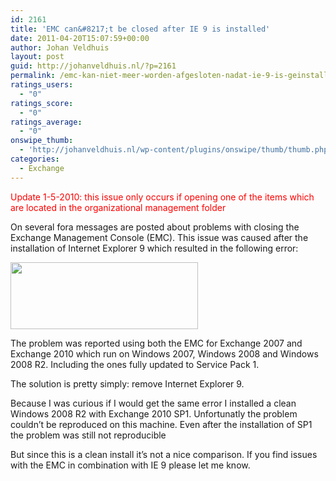 ```yaml
---
id: 2161
title: 'EMC can&#8217;t be closed after IE 9 is installed'
date: 2011-04-20T15:07:59+00:00
author: Johan Veldhuis
layout: post
guid: http://johanveldhuis.nl/?p=2161
permalink: /emc-kan-niet-meer-worden-afgesloten-nadat-ie-9-is-geinstalleerd/
ratings_users:
  - "0"
ratings_score:
  - "0"
ratings_average:
  - "0"
onswipe_thumb:
  - 'http://johanveldhuis.nl/wp-content/plugins/onswipe/thumb/thumb.php?src=http://johanveldhuis.nl/wp-content/uploads/2011/04/ex_close.jpg&amp;w=600&amp;h=800&amp;zc=1&amp;q=75&amp;f=0'
categories:
  - Exchange
---
```

<span style="color: #ff0000;">Update 1-5-2010: this issue only occurs if opening one of the items which are located in the organizational management folder</span>

On several fora messages are posted about problems with closing the Exchange Management Console (EMC). This issue was caused after the installation of Internet Explorer 9 which resulted in the following error:

[<img title="EMC: Close all dialog boxes" src="https://i2.wp.com/johanveldhuis.nl/wp-content/uploads/2011/04/ex_close-300x107.jpg?resize=300%2C107" alt="" width="300" height="107" data-recalc-dims="1" />](https://i0.wp.com/johanveldhuis.nl/wp-content/uploads/2011/04/ex_close.jpg)

The problem was reported using both the EMC for Exchange 2007 and Exchange 2010 which run on Windows 2007, Windows 2008 and Windows 2008 R2. Including the ones fully updated to Service Pack 1.

The solution is pretty simply: remove Internet Explorer 9.

Because I was curious if I would get the same error I installed a clean Windows 2008 R2 with Exchange 2010 SP1. Unfortunatly the problem couldn&#8217;t be reproduced on this machine. Even after the installation of SP1 the problem was still not reproducible

But since this is a clean install it&#8217;s not a nice comparison. If you find issues with the EMC in combination with IE 9 please let me know.